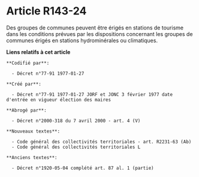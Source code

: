 # Article R143-24

Des groupes de communes peuvent être érigés en stations de tourisme dans les conditions prévues par les dispositions
concernant les groupes de communes érigés en stations hydrominérales ou climatiques.

**Liens relatifs à cet article**

	**Codifié par**:

	  - Décret n°77-91 1977-01-27

	**Créé par**:

	  - Décret n°77-91 1977-01-27 JORF et JONC 3 février 1977 date d'entrée en vigueur élection des maires

	**Abrogé par**:

	  - Décret n°2000-318 du 7 avril 2000 - art. 4 (V)

	**Nouveaux textes**:

	  - Code général des collectivités territoriales - art. R2231-63 (Ab)
	  - Code général des collectivités territoriales L

	**Anciens textes**:

	  - Décret n°1920-05-04 complété art. 87 al. 1 (partie)
